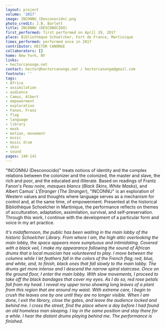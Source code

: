 ```yaml
---
layout: project
volume: '2017'
image: INCONNU_(Desconocido).png
photo_credit: J.B. Barlett
title: INCONNU (DESCONOCIDO)
first_performed: first performed on April 19, 2017
place: Bibliothèque Schoelcher, Fort de France, Martinique
times_performed: performed once in 2017
contributor: HECTOR CANONGE
collaborators: []
home: New York, NY
links:
- hectorcanonge.net
contact: hector@hectorcanonge.net / hectorcanonge@gmail.com
footnote: ''
tags:
- Africa
- assimilation
- audience
- Camus, Albert
- empowerment
- exploration
- Fanon, Franz
- flag
- language
- library
- mask
- motion, movement
- music
- music drum
- skin
- sound
pages: 140-141
---
```


"INCONNU (Desconocido)" treats notions of identity and the complex relations between the colonizer and the colonized, the master and slave, the rich and poor, and the educated and illiterate. Based on readings of Frantz Fanon's _Peau noire, masques blancs_ (_Black Skins, White Masks_), and Albert Camus' _L'&Eacute;tranger_ (_The Stranger_), "INCONNU" is an exploration of Western values and thoughts where language serves as a mechanism for control and, at the same time, of empowerment. Presented at the historical Bibliothèque Schoelcher in Martinique, the performance reflects on themes of acculturation, adaptation, assimilation, survival, and self-preservation. Through this work, I continue with the development of a particular form and voice in my art practice.

_It's midafternoon, the public has been waiting in the main lobby of the historic Schoelcher Library. From where I am, the high attic overlooking the main lobby, the space appears more sumptuous and intimidating. Covered with a black veil, I make my appearance following the sound of African drums that a local musician has volunteered to play. I move between the columns while I let feathers fall in the colors of the French flag; red, blue, and white, and, to finish, black ones that fall slowly to the main lobby. The drums get more intense and I descend the narrow spiral staircase. Once on the ground floor, I enter the main lobby. With slow movements, I proceed to take off the black bandages that cover my eyes. As I do so, red rose petals fall from my head. I reveal my upper torso showing long leaves of a plant from this region that are around my waist. With extreme care, I begin to crush the leaves one by one until they are no longer visible. When I am done, I exit the library, close the gates, and leave the audience locked and behind me. I cross the street, find the place where a day before I had found an old homeless man sleeping. I lay in the same position and stay there for a while. I hear the distant drums playing behind me. The performance is finished._
